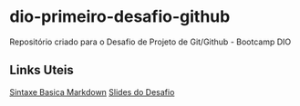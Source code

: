 # dio-primeiro-desafio-github
Repositório criado para o Desafio de Projeto de Git/Github - Bootcamp DIO

## Links Uteis
[Sintaxe Basica Markdown](https://www.markdownguide.org/basic-syntax/)
[Slides do Desafio](https://drive.google.com/file/d/1IZu0qohv1JOmxjEra1lknDiiStU68bl4/view)

